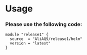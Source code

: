 # Usage

### Please use the following code:

```
module "release1" {
  source  = "AliAQ9/release1/helm"
  version = "latest"
}
```